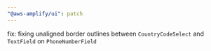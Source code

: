 ```yaml
---
"@aws-amplify/ui": patch
---
```


fix: fixing unaligned border outlines between `CountryCodeSelect` and `TextField` on `PhoneNumberField`
